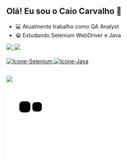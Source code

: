 ## Olá! Eu sou o Caio Carvalho 👋

- 💻 Atualmente trabalho como QA Analyst
- 😀 Estudando Selenium WebDriver e Java

<div align="left">
  <a href="https://github.com/kaiohenryk">
  <img height="140" src="https://github-readme-stats.vercel.app/api?username=kaiohenryk&show_icons=true&theme=dark&include_all_commits=true&count_private=true"/>
  <img height="140" src="https://github-readme-stats.vercel.app/api/top-langs/?username=kaiohenryk&layout=compact&langs_count=7&theme=dark"/>
</div>
  
<div style="display: inline_block"><br>
  <img align="center" alt="Icone-Selenium" height="30" width="40" src="https://cdn.jsdelivr.net/gh/devicons/devicon/icons/selenium/selenium-original.svg"/>
  <img align="center" alt="Icone-Java" height="30" width="40" src="https://cdn.jsdelivr.net/gh/devicons/devicon/icons/java/java-original.svg"/>
</div>
  
  ##
  
<div>
  <a href="https://www.linkedin.com/in/caiohcarvalho" target="_blank"><img src="https://img.shields.io/badge/-LinkedIn-%230077B5?style=for-the-badge&logo=linkedin&logoColor=white" target="_blank"></a>
  
  ![Snake animation](https://github.com/kaiohenryk/kaiohenryk/blob/output/github-contribution-grid-snake.svg)
  
</div>
